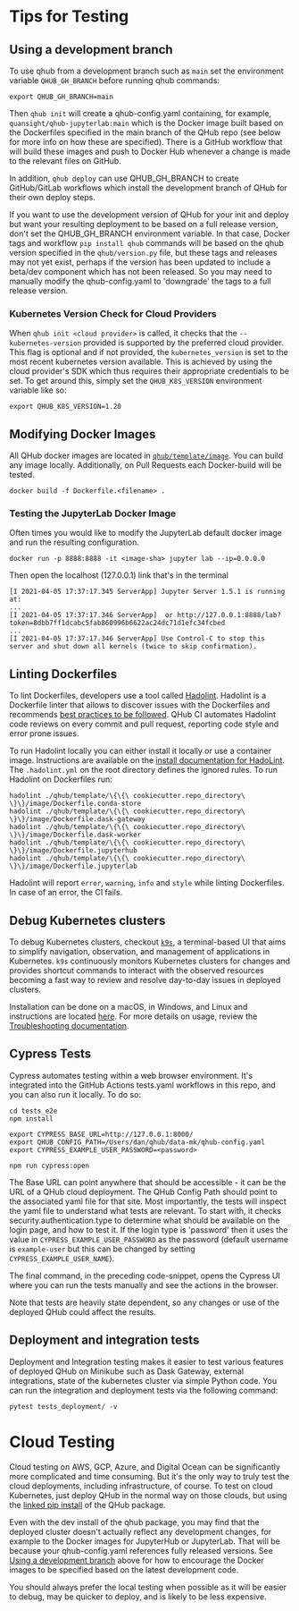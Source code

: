 # Tips for Testing

## Using a development branch

To use qhub from a development branch such as `main` set the environment variable `QHUB_GH_BRANCH` before running qhub
commands:

```
export QHUB_GH_BRANCH=main
```

Then `qhub init` will create a qhub-config.yaml containing, for example, `quansight/qhub-jupyterlab:main` which is the
Docker image built based on the Dockerfiles specified in the main branch of the QHub repo (see below for more info on
how these are specified). There is a GitHub workflow that will build these images and push to Docker Hub whenever a
change is made to the relevant files on GitHub.

In addition, `qhub deploy` can use QHUB_GH_BRANCH to create GitHub/GitLab workflows which install the development branch
of QHub for their own deploy steps.

If you want to use the development version of QHub for your init and deploy but want your resulting deployment to be
based on a full release version, don't set the QHUB_GH_BRANCH environment variable. In that case, Docker tags and
workflow `pip install qhub` commands will be based on the qhub version specified in the `qhub/version.py` file, but
these tags and releases may not yet exist, perhaps if the version has been updated to include a beta/dev component which
has not been released. So you may need to manually modify the qhub-config.yaml to 'downgrade' the tags to a full release
version.

### Kubernetes Version Check for Cloud Providers

When `qhub init <cloud provider>` is called, it checks that the `--kubernetes-version` provided is supported by the
preferred cloud provider. This flag is optional and if not provided, the `kubernetes_version` is set to the most recent
kubernetes version available. This is achieved by using the cloud provider's SDK which thus requires their appropriate
credentials to be set. To get around this, simply set the `QHUB_K8S_VERSION` environment variable like so:

```
export QHUB_K8S_VERSION=1.20
```

## Modifying Docker Images

All QHub docker images are located in
[`qhub/template/image`](https://github.com/Quansight/qhub/tree/main/qhub/template/image). You can build any image
locally. Additionally, on Pull Requests each Docker-build will be tested.

```shell
docker build -f Dockerfile.<filename> .
```

### Testing the JupyterLab Docker Image

Often times you would like to modify the JupyterLab default docker image and run the resulting configuration.

```shell
docker run -p 8888:8888 -it <image-sha> jupyter lab --ip=0.0.0.0
```

Then open the localhost (127.0.0.1) link that's in the terminal

```shell
[I 2021-04-05 17:37:17.345 ServerApp] Jupyter Server 1.5.1 is running at:
...
[I 2021-04-05 17:37:17.346 ServerApp]  or http://127.0.0.1:8888/lab?token=8dbb7ff1dcabc5fab860996b6622ac24dc71d1efc34fcbed
...
[I 2021-04-05 17:37:17.346 ServerApp] Use Control-C to stop this server and shut down all kernels (twice to skip confirmation).
```

## Linting Dockerfiles

To lint Dockerfiles, developers use a tool called [Hadolint](https://github.com/hadolint/hadolint). Hadolint is a
Dockerfile linter that allows to discover issues with the Dockerfiles and recommends
[best practices to be followed](https://docs.docker.com/develop/develop-images/dockerfile_best-practices/). QHub CI
automates Hadolint code reviews on every commit and pull request, reporting code style and error prone issues.

To run Hadolint locally you can either install it locally or use a container image. Instructions are available on the
[install documentation for HadoLint](https://github.com/hadolint/hadolint#install). The `.hadolint.yml` on the root
directory defines the ignored rules. To run Hadolint on Dockerfiles run:

```shell
hadolint ./qhub/template/\{\{\ cookiecutter.repo_directory\ \}\}/image/Dockerfile.conda-store
hadolint ./qhub/template/\{\{\ cookiecutter.repo_directory\ \}\}/image/Dockerfile.dask-gateway
hadolint ./qhub/template/\{\{\ cookiecutter.repo_directory\ \}\}/image/Dockerfile.dask-worker
hadolint ./qhub/template/\{\{\ cookiecutter.repo_directory\ \}\}/image/Dockerfile.jupyterhub
hadolint ./qhub/template/\{\{\ cookiecutter.repo_directory\ \}\}/image/Dockerfile.jupyterlab
```

Hadolint will report `error`, `warning`, `info` and `style` while linting Dockerfiles. In case of an error, the CI
fails.

## Debug Kubernetes clusters

To debug Kubernetes clusters, checkout [`k9s`](https://k9scli.io/), a terminal-based UI that aims to simplify
navigation, observation, and management of applications in Kubernetes. `k9s` continuously monitors Kubernetes clusters
for changes and provides shortcut commands to interact with the observed resources becoming a fast way to review and
resolve day-to-day issues in deployed clusters.

Installation can be done on a macOS, in Windows, and Linux and instructions are located
[here](https://github.com/derailed/k9s). For more details on usage, review the
[Troubleshooting documentation](https://docs.qhub.dev/en/stable/source/admin_guide/troubleshooting.html#debug-your-kubernetes-cluster).

## Cypress Tests

Cypress automates testing within a web browser environment. It's integrated into the GitHub Actions tests.yaml workflows
in this repo, and you can also run it locally. To do so:

```shell
cd tests_e2e
npm install

export CYPRESS_BASE_URL=http://127.0.0.1:8000/
export QHUB_CONFIG_PATH=/Users/dan/qhub/data-mk/qhub-config.yaml
export CYPRESS_EXAMPLE_USER_PASSWORD=<password>

npm run cypress:open
```

The Base URL can point anywhere that should be accessible - it can be the URL of a QHub cloud deployment. The QHub
Config Path should point to the associated yaml file for that site. Most importantly, the tests will inspect the yaml
file to understand what tests are relevant. To start with, it checks security.authentication.type to determine what
should be available on the login page, and how to test it. If the login type is 'password' then it uses the value in
`CYPRESS_EXAMPLE_USER_PASSWORD` as the password (default username is `example-user` but this can be changed by setting
`CYPRESS_EXAMPLE_USER_NAME`).

The final command, in the preceding code-snippet, opens the Cypress UI where you can run the tests manually and see the
actions in the browser.

Note that tests are heavily state dependent, so any changes or use of the deployed QHub could affect the results.

## Deployment and integration tests

Deployment and Integration testing makes it easier to test various features of deployed QHub on Minikube such as Dask
Gateway, external integrations, state of the kubernetes cluster via simple Python code. You can run the integration and
deployment tests via the following command:

```shell
pytest tests_deployment/ -v
```

# Cloud Testing

Cloud testing on AWS, GCP, Azure, and Digital Ocean can be significantly more complicated and time consuming. But it's
the only way to truly test the cloud deployments, including infrastructure, of course. To test on cloud Kubernetes, just
deploy QHub in the normal way on those clouds, but using the [linked pip install](./index.md) of the QHub package.

Even with the dev install of the qhub package, you may find that the deployed cluster doesn't actually reflect any
development changes, for example to the Docker images for JupyterHub or JupyterLab. That will be because your
qhub-config.yaml references fully released versions. See [Using a development branch](#using-a-development-branch) above
for how to encourage the Docker images to be specified based on the latest development code.

You should always prefer the local testing when possible as it will be easier to debug, may be quicker to deploy, and is
likely to be less expensive.
